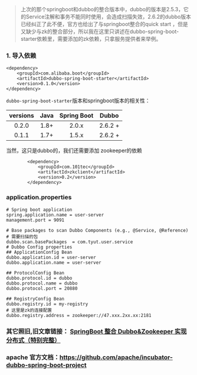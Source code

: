 >上次的那个springboot和dubbo的整合版本中，dubbo的版本是2.5.3，它的Service注解和事务不能同时使用，会造成扫描失效，2.6.2的dubbo版本已经纠正了此不便，官方也给出了与springboot整合的quick start ，但是又缺少与zk的整合部分，所以我在这里只讲述在dubbo-spring-boot-starter依赖里，需要添加的zk依赖，只拿服务提供者来举例。

### 1. 导入依赖
```
<dependency>
    <groupId>com.alibaba.boot</groupId>
    <artifactId>dubbo-spring-boot-starter</artifactId>
    <version>0.1.0</version>
</dependency>
```

`dubbo-spring-boot-starter`版本和springboot版本的相关性：

|versions|	Java	|Spring Boot	|Dubbo|
|:------:|:------:|:-------:|:-----:|
|0.2.0	|1.8+	|2.0.x|	2.6.2 +|
|0.1.1	|1.7+	|1.5.x|	2.6.2 +|

当然，这只是dubbo的，我们还需要添加 zookeeper的依赖
```
        <dependency>
            <groupId>com.101tec</groupId>
            <artifactId>zkclient</artifactId>
            <version>0.2</version>
        </dependency>

```
### application.properties
```
# Spring boot application
spring.application.name = user-server
management.port = 9091

# Base packages to scan Dubbo Components (e.g., @Service, @Reference)
# 需要扫描的包
dubbo.scan.basePackages  = com.tyut.user.service
# Dubbo Config properties
## ApplicationConfig Bean
dubbo.application.id = user-server
dubbo.application.name = user-server

## ProtocolConfig Bean
dubbo.protocol.id = dubbo
dubbo.protocol.name = dubbo
dubbo.protocol.port = 20880

## RegistryConfig Bean
dubbo.registry.id = my-registry
# 这里是zk的连接配置
dubbo.registry.address = zookeeper://47.xxx.2xx.xx:2181

```

### 其它照旧,旧文章链接： [SpringBoot 整合 Dubbo&Zookeeper 实现分布式（特别完整）](https://www.jianshu.com/p/78835f740404)

### apache 官方文档：https://github.com/apache/incubator-dubbo-spring-boot-project
